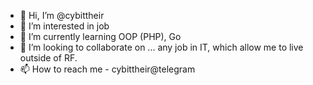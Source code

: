 - 👋 Hi, I’m @cybittheir
- 👀 I’m interested in job
- 🌱 I’m currently learning OOP (PHP), Go
- 💞️ I’m looking to collaborate on ... any job in IT, which allow me to live outside of RF.
- 📫 How to reach me - cybittheir@telegram

